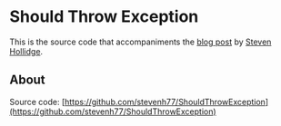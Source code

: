 # Should Throw Exception

This is the source code that accompaniments the [blog post](http://stevenhollidge.blogspot.co.uk/2012/06/shouldthrowexception-helper.html) by [Steven Hollidge](http://stevenhollidge.com).


## About

Source code:  [https://github.com/stevenh77/ShouldThrowException](https://github.com/stevenh77/ShouldThrowException)